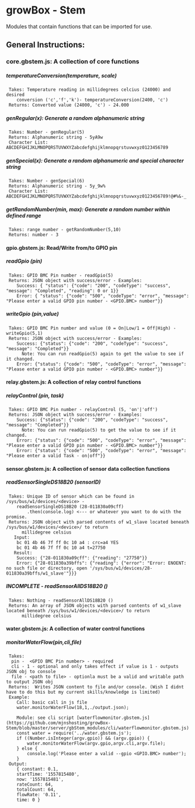 # growBox - Stem
Modules that contain functions that can be imported for use.

## General Instructions:


### core.gbstem.js: A collection of core functions
##### temperatureConversion(temperature, scale)
```
 Takes: Temperature reading in millidegrees celcius (24000) and desired 
	conversion ('c','f','k')- temperatureConversion(2400, 'c')
 Returns: Converted value (24000, 'c') - 24.000
```
##### genRegular(x): Generate a random alphanumeric string
```
 Takes: Number - genRegular(5)
 Returns: Alphanumeric string - 5yA9w
 Character List: ABCDEFGHIJKLMNOPQRSTUVWXYZabcdefghijklmnopqrstuvwxyz0123456789
```
##### genSpecial(x): Generate a random alphanumeric and special character string
```
 Takes: Number - genSpecial(6)
 Returns: Alphanumeric string - 5y_9w%
 Character List: ABCDEFGHIJKLMNOPQRSTUVWXYZabcdefghijklmnopqrstuvwxyz0123456789!@#%&-_
```
##### getRandomNumber(min, max): Generate a random number within defined range
```
 Takes: range number - getRandomNumber(5,10)
 Returns: number - 3
```

#### gpio.gbstem.js: Read/Write from/to GPIO pin
##### readGpio (pin)
```
 Takes: GPIO BMC Pin number - readGpio(5)
 Returns: JSON object with success/error - Examples:
	Success: { "status": {"code": "200", "codeType": "success", "message": "Completed", "reading": 0 or 1}}
	Error: { "status": {"code": "500", "codeType": "error", "message": "Please enter a valid GPIO pin number - <GPIO.BMC> number"}}
```
##### writeGpio (pin,value)
```
 Takes: GPIO BMC Pin number and value (0 = On|Low/1 = Off|High) - writeGpio(5,1)
 Returns: JSON object with success/error - Examples:
	Success: {"status": {"code": "200", "codeType": "success", "message": "Completed"}}
	  Note: You can run readGpio(5) again to get the value to see if it changed.
	Error: {"status": {"code": "500", "codeType": "error", "message": "Please enter a valid GPIO pin number - <GPIO.BMC> number"}}
```

#### relay.gbstem.js: A collection of relay control functions
##### relayControl (pin, task)
```
 Takes: GPIO BMC Pin number - relayControl (5, 'on'|'off')
 Returns: JSON object with success/error - Examples:
	Success: {"status": {"code": "200", "codeType": "success", "message": "Completed"}}
	  Note: You can run readGpio(5) to get the value to see if it changed.
	Error: {"status": {"code": "500", "codeType": "error", "message": "Please enter a valid GPIO pin number - <GPIO.BMC> number"}}
	Error: {"status": {"code": "500", "codeType": "error", "message": "Please enter a valid Task - on|off"}}
```

#### sensor.gbstem.js: A collection of sensor data collection functions
##### readSensorSingleDS18B20 (sensorID)
```
 Takes: Unique ID of sensor which can be found in /sys/bus/w1/devices/<device> - 
	readSensorSingleDS18B20 (28-011830a09cff)
		.then(console.log) <--- or whatever you want to do with the promise. 
 Returns: JSON object with parsed contents of w1_slave located beneath /sys/bus/w1/devices/<device>/ to return 
	  millidegree celsius
   Input:
	bc 01 4b 46 7f ff 0c 10 a4 : crc=a4 YES
	bc 01 4b 46 7f ff 0c 10 a4 t=27750
   Result: 
	Success: {"28-011830a09cff": {"reading": "27750"}}
	Error: {"28-011830a39bffs": {"reading": {"error": "Error: ENOENT: no such file or directory, open '/sys/bus/w1/devices/28-011830a39bffs/w1_slave'"}}}
```
##### INCOMPLETE - readSensorAllDS18B20 ()
```
 Takes: Nothing - readSensorAllDS18B20 () 
 Returns: An array of JSON objects with parsed contents of w1_slave located beneath /sys/bus/w1/devices/<device>/ to return 
	  millidegree celsius
```

#### water.gbstem.js: A collection of water control functions
##### monitorWaterFlow(pin,cli,file)
```
 Takes: 
  pin -  <GPIO BMC Pin number> - required 
  cli - 1 - optional and only takes effect if value is 1 - outputs JSON obj to console 
  file - <path to file> - optionla must be a valid and writable path to output JSON obj  
 Returns:  Writes JSON content to file and/or console. (Wish I didnt have to do this but my current skills/knowledge is limited)
 Example:
	Call: basic call in js file
	water.monitorWaterFlow(18,1,./output.json);

	Module: see cli script [waterflowmonitor.gbstem.js](https://github.com/mjnshosting/growBox-Stem/blob/master/server/gbStem_modules/cli/waterflowmonitor.gbstem.js)
	const water = require('../water.gbstem.js');
	if ((Number.isInteger(argv.gpio)) && (argv.gpio)) {
		water.monitorWaterFlow(argv.gpio,argv.cli,argv.file);
	} else {
		console.log('Please enter a valid --gpio <GPIO.BMC> number');
	}
 Output:
	{ constant: 0.1,
	startTime: '1557815480',
	now: '1557815481',
	rateCount: 64,
	totalCount: 64,
	flowRate: '0.11',
	time: 0 }
```


